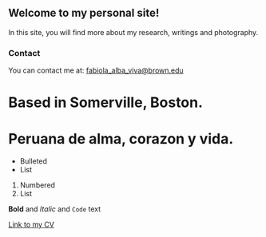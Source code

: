 ## Welcome to my personal site!

 In this site, you will find more about my research, writings and photography.

### Contact

You can contact me at: fabiola_alba_viva@brown.edu


# Based in Somerville, Boston.
# Peruana de alma, corazon y vida.


- Bulleted
- List

1. Numbered
2. List

**Bold** and _Italic_ and `Code` text

[Link to my CV](https://www.dropbox.com/s/fso3pzgewumyczt/CVFAlbaVivar.pdf?dl=0) 

